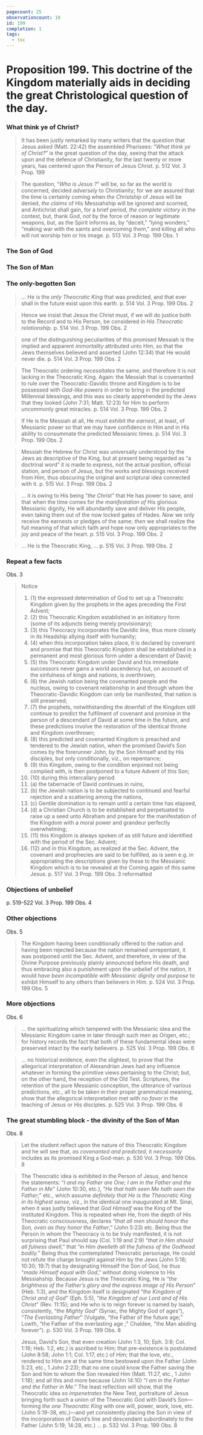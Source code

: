 ```yaml
---
pagecount: 25
observationcount: 10
id: 199
completion: 1
tags:
  - toc
---
```

# Proposition 199. This doctrine of the Kingdom materially aids in deciding the great Christological question of the day.
### What think ye of Christ?
>It has been justly remarked by many writers that the question that Jesus asked (Matt. 22:42) the assembled Pharisees: “*What think ye of Christ?*” is the great question of the day, seeing that the attack upon and the defence of Christianity, for the last twenty or more years, has centered upon the Person of Jesus Christ.
>p. 512 Vol. 3 Prop. 199

>The question, “*Who is Jesus ?*" will be, so far as the world is concerned, decided *adversely* to Christianity; for we are assured that the time is certainly coming when *the Christship* of Jesus will be denied, *the claims* of His Messiahship will be ignored and scorned, and Antichrist shall gain, for a brief period, *the complete victory* in the contest, but, thank God, *not* by the force of reason or legitimate weapons, but, as the Spirit informs as, by “deceit,” “lying wonders,” “making war with the saints and overcoming them,” and killing all who will not worship him or his image.
>p. 513 Vol. 3 Prop. 199 Obs. 1
### The Son of God
### The Son of Man
### The only-begotten Son
>... He is the *only Theocratic King* that was predicted, and that ever shall in the future exist upon this earth.
>p. 514 Vol. 3 Prop. 199 Obs. 2

>Hence we insist that Jesus the Christ must, if we will do justice both to the Record and to His Person, be considered *in His Theocratic relationship*.
>p. 514 Vol. 3 Prop. 199 Obs. 2

>one of the distinguishing peculiarities of this promised Messiah is the implied and apparent *immortality* attributed unto Him, so that the Jews themselves believed and asserted (John 12:34) that He would never die.
>p. 514 Vol. 3 Prop. 199 Obs. 2

>The Theocratic ordering *necessitates* the same, and therefore it is not lacking in the Theocratic King. Again: the Messiah that is covenanted to rule over the Theocratic-Davidic throne and Kingdom is to be possessed with *God-like powers* in order to bring in the predicted Millennial blessings, and this was so clearly apprehended by the Jews that they looked (John 7:31; Matt. 12:23) for Him to perform uncommonly great miracles.
>p. 514 Vol. 3 Prop. 199 Obs. 2

>If He is the Messiah at all, He must exhibit *the earnest*, at least, of Messianic power so that we may have confidence in Him and in His ability to consummate the predicted Messianic times.
>p. 514 Vol. 3 Prop. 199 Obs. 2

>Messiah the Hebrew for Christ was universally understood by the Jews as descriptive of the King, but at present being regarded as “a doctrinal word” it is made to express, not the actual position, official station, and person of Jesus, but the works and blessings received from Him, thus obscuring the original and scriptural idea connected with it.
>p. 515 Vol. 3 Prop. 199 Obs. 2

>... it is owing to His being “*the Christ*” that He has power to save, and that when the time comes for *the manifestation of* His glorious Messianic dignity, He will abundantly save and deliver His people, even taking them out of the now locked gates of Hades. *Now* we only receive the earnests or pledges of the same; *then* we shall realize the full meaning of that which faith and hope now only appropriates to the joy and peace of the heart.
>p. 515 Vol. 3 Prop. 199 Obs. 2

>... He is the Theocratic King, ...
>p. 515 Vol. 3 Prop. 199 Obs. 2
### Repeat a few facts
Obs. 3
>Notice 
>1. (1) the expressed determination of God to set up a Theocratic Kingdom given by the prophets in the ages preceding the First Advent; 
>2. (2) this Theocratic Kingdom established in an initiatory form (some of its adjuncts being merely provisionary); 
>3. (3) this Theocracy incorporates the Davidic line, thus more closely in its Headship allying itself with humanity; 
>4. (4) when this incorporation takes place, it is declared by covenant and promise that this Theocratic Kingdom shall be established in a permanent and most glorious form under a descendant of David; 
>5. (5) this Theocratic Kingdom under David and his immediate successors never gains a world ascendency but, on account of the sinfulness of kings and nations, is overthrown; 
>6. (6) the Jewish nation being the covenanted people and the nucleus, owing to covenant relationship in and through whom the Theocratic-Davidic Kingdom can only be manifested, that nation is still preserved; 
>7. (7) the prophets, notwithstanding the downfall of the Kingdom still continue to predict the fulfilment of covenant and promise in the person of a descendant of David at some time in the future, and these predictions involve the restoration of the identical throne and Kingdom overthrown; 
>8. (8) this predicted and covenanted Kingdom is preached and tendered to the Jewish nation, when the promised David’s Son comes by the forerunner John, by the Son Himself and by His disciples, but only conditionally, viz., on repentance; 
>9. (9) this Kingdom, owing to the condition enjoined not being complied with, is then postponed to a future Advent of this Son; 
>10. (10) during this intercallary period 
>	1. (a) the tabernacle of David continues in ruins, 
>	2. (b) the Jewish nation is to be subjected to continued and fearful rejection and a scattering among the nations, 
>	3. (c) Gentile domination is to remain until a certain time has elapsed, 
>	4. (d) a Christian Church is to be established and perpetuated to raise up a seed unto Abraham and prepare for the manifestation of the Kingdom with a moral power and grandeur perfectly overwhelming; 
>11. (11) this Kingdom is always spoken of as still future and identified with the period of the Sec. Advent; 
>12. (12) and in this Kingdom, as realized at the Sec. Advent, the covenant and prophecies are said to be fulfilled, as is seen e.g. in appropriating the descriptions given by these to the Messianic Kingdom which is to be revealed at the Coming again of this same Jesus.
>p. 517 Vol. 3 Prop. 199 Obs. 3 reformatted
### Objections of unbelief
p. 519-522 Vol. 3 Prop. 199 Obs. 4
### Other objections
Obs. 5
>The Kingdom having been conditionally offered to the nation and having been rejected because the nation remained unrepentant, it was postponed until the Sec. Advent, and therefore, in view of the Divine Purpose previously plainly announced before His death, and thus embracing also a punishment upon the unbelief of the nation, it would *have been incompatible with Messianic dignity and purpose* to exhibit Himself to any others than believers in Him.
>p. 524 Vol. 3 Prop. 199 Obs. 5
### More objections
Obs. 6
>... the spiritualizing which tampered with the Messianic idea and the Messianic Kingdom came in later through such men as Origen, etc.; for history records the fact that both of these fundamental ideas were preserved intact by the early believers.
>p. 525 Vol. 3 Prop. 199 Obs. 6

>... no historical evidence, even the slightest, to prove that the allegorical interpretation of Alexandrian Jews had any influence whatever in forming the primitive views pertaining to the Christ; but, on the other hand, the reception of the Old Test. Scriptures, the retention of the pure Messianic conception, the utterance of various predictions, etc., all to be taken in their proper grammatical meaning, show that the allegorical interpretation met with *no favor* in the teaching of Jesus or His disciples.
>p. 525 Vol. 3 Prop. 199 Obs. 6
### The great stumbling block - the divinity of the Son of Man
Obs. 8
>Let the student reflect upon the nature of this Theocratic Kingdom and he will see that, *as covenanted and predicted*, it *necessarily* includes as its promised King a God-man.
>p. 530 Vol. 3 Prop. 199 Obs. 8

>The Theocratic idea is exhibited in the Person of Jesus, and hence the statements: “*I and my Father are One*; *I am in the Father and the Father in Me*” (John 10:30, etc.), “*He that hath seen Me hath seen the Father*;” etc., which assume *definitely that He is the Theocratic King in its highest sense*, viz., in the identical one inaugurated at Mt. Sinai, when it was justly believed that *God Himself* was the King of the instituted Kingdom. This is repeated when He, from the depth of His Theocratic consciousness, declares “*that all men should honor the Son, oven as they honor the Father*,” (John 5:23) etc. Being thus the Person in whom the Theocracy is to be truly manifested, it is not surprising that Paul should say (Col. 1:19 and 2:9) “*that in Him should all fulness dwell*,” that “*in Him dwelleth all the fulness of the Godhead bodily.*” Being thus the contemplated Theocratic personage, He could not refute the charge brought against Him by the Jews (John 5:18; 10:30; 19:7) that by designating Himself the Son of God, he thus “*made Himself equal with God*,” without doing violence to His Messiahship. Because Jesus is the Theocratic King, He is “*the brightness of the Father’s glory and the express image of His Person*” (Heb. 1:3), and the Kingdom itself is designated “*the Kingdom of Christ and of God*” (Eph. 5:5), “*the Kingdom of our Lord and of His Christ*” (Rev. 11:15); and He who is to reign forever is named by Isaiah, consistently, “*the Mighty God*” (Syriac, the Mighty God of ages”), “*The Everlasting Father*” (Vulgate, “the Father of the future age;” Lowth, “the Father of the everlasting age ;" Chaldee, "the Man abiding forever”).
>p. 530 Vol. 3 Prop. 199 Obs. 8

>Jesus, David’s Son, that even creation (John 1:3, 10; Eph. 3:9; Col. 1:16; Heb. 1:2, etc.) is ascribed to Him; that pre-existence is postulated (John 8:58; John 1:1; Col. 1:17, etc.) of Him; that the love, etc., rendered to Him are at the same time bestowed upon the Father (John 5:23, etc., 1 John 2:23); that no one could know the Father saving the Son and him to whom the Son revealed Him (Matt. 11:27, etc., 1 John 1:18); and all this and more because (John 14:10) “*I am in the Father and the Father in Me*.” The least reflection will show, that the Theocratic idea *so impenetrates* the New Test, portraiture of Jesus bringing forth such a union of the Theocratic God with David’s Son—forming *the one Theocratic King* with one will, power, work, love, etc.(John 5:19-38, etc.)—and yet consistently placing the Son in view of the incorporation of David’s line and descendant subordinately to the Father (John 5:19; 14:28, etc.) ...
>p. 532 Vol. 3 Prop. 199 Obs. 8
